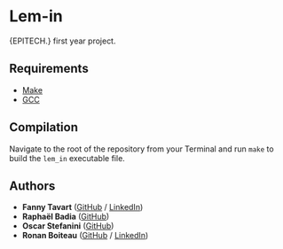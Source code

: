 # Lem-in

{EPITECH.} first year project.

## Requirements

 - [Make](https://www.gnu.org/software/make/)
 - [GCC](https://gcc.gnu.org/)

## Compilation

Navigate to the root of the repository from your Terminal and run `make` to build the `lem_in` executable file.

## Authors

* **Fanny Tavart** ([GitHub](https://github.com/fannytavart/) / [LinkedIn](https://www.linkedin.com/in/fannytavart))
* **Raphaël Badia** ([GitHub](https://github.com/RaphaelBadia))
* **Oscar Stefanini** ([GitHub](https://github.com/Ostefanini/))
* **Ronan Boiteau** ([GitHub](https://github.com/ronanboiteau) / [LinkedIn](https://www.linkedin.com/in/ronanboiteau/))
